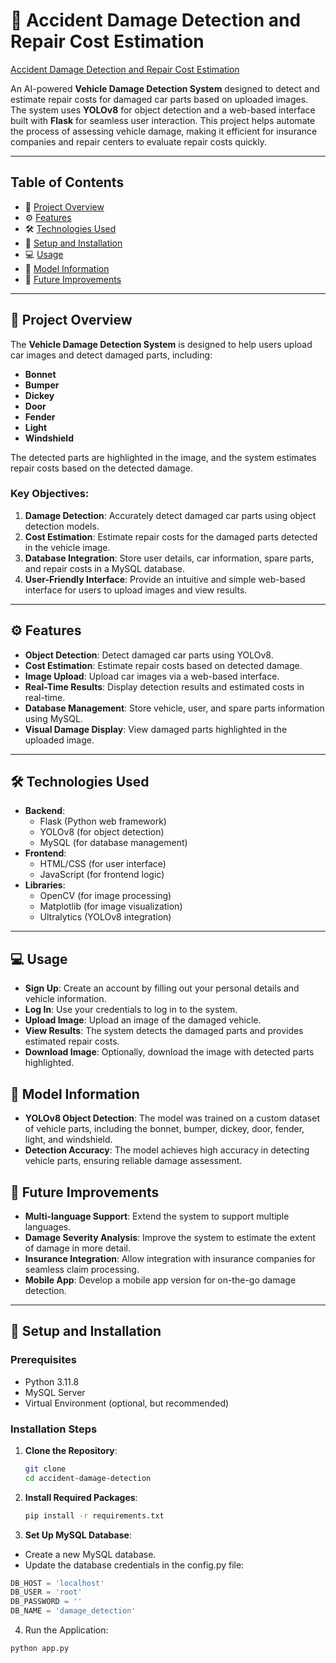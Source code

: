 # 🤖 Accident Damage Detection and Repair Cost Estimation

[Accident Damage Detection and Repair Cost Estimation](https://github.com/user-attachments/assets/5b6b8a1d-cb9c-4b57-87a5-dc80ceeb955e)

An AI-powered **Vehicle Damage Detection System** designed to detect and estimate repair costs for damaged car parts based on uploaded images. The system uses **YOLOv8** for object detection and a web-based interface built with **Flask** for seamless user interaction. This project helps automate the process of assessing vehicle damage, making it efficient for insurance companies and repair centers to evaluate repair costs quickly.

---

## Table of Contents

- 🚗 [Project Overview](#project-overview)
- ⚙️ [Features](#features)
- 🛠️ [Technologies Used](#technologies-used)
- 📝 [Setup and Installation](#setup-and-installation)
- 💻 [Usage](#usage)
- 🤖 [Model Information](#model-information)
- 🚀 [Future Improvements](#future-improvements)
---

## 🚗 Project Overview

The **Vehicle Damage Detection System** is designed to help users upload car images and detect damaged parts, including:
- **Bonnet**
- **Bumper**
- **Dickey**
- **Door**
- **Fender**
- **Light**
- **Windshield**

The detected parts are highlighted in the image, and the system estimates repair costs based on the detected damage.

### Key Objectives:
1. **Damage Detection**: Accurately detect damaged car parts using object detection models.
2. **Cost Estimation**: Estimate repair costs for the damaged parts detected in the vehicle image.
3. **Database Integration**: Store user details, car information, spare parts, and repair costs in a MySQL database.
4. **User-Friendly Interface**: Provide an intuitive and simple web-based interface for users to upload images and view results.

---

## ⚙️ Features

- **Object Detection**: Detect damaged car parts using YOLOv8.
- **Cost Estimation**: Estimate repair costs based on detected damage.
- **Image Upload**: Upload car images via a web-based interface.
- **Real-Time Results**: Display detection results and estimated costs in real-time.
- **Database Management**: Store vehicle, user, and spare parts information using MySQL.
- **Visual Damage Display**: View damaged parts highlighted in the uploaded image.

---

## 🛠️ Technologies Used

- **Backend**: 
  - Flask (Python web framework)
  - YOLOv8 (for object detection)
  - MySQL (for database management)
- **Frontend**: 
  - HTML/CSS (for user interface)
  - JavaScript (for frontend logic)
- **Libraries**: 
  - OpenCV (for image processing)
  - Matplotlib (for image visualization)
  - Ultralytics (YOLOv8 integration)

---
## 💻 Usage
- **Sign Up**: Create an account by filling out your personal details and vehicle information.
- **Log In**: Use your credentials to log in to the system.
- **Upload Image**: Upload an image of the damaged vehicle.
- **View Results**: The system detects the damaged parts and provides estimated repair costs.
- **Download Image**: Optionally, download the image with detected parts highlighted.

## 🤖 Model Information
- **YOLOv8 Object Detection**: The model was trained on a custom dataset of vehicle parts, including the bonnet, bumper, dickey, door, fender, light, and windshield.
- **Detection Accuracy**: The model achieves high accuracy in detecting vehicle parts, ensuring reliable damage assessment.

## 🚀 Future Improvements
- **Multi-language Support**: Extend the system to support multiple languages.
- **Damage Severity Analysis**: Improve the system to estimate the extent of damage in more detail.
- **Insurance Integration**: Allow integration with insurance companies for seamless claim processing.
- **Mobile App**: Develop a mobile app version for on-the-go damage detection.

---

## 📝 Setup and Installation

### Prerequisites
- Python 3.11.8
- MySQL Server
- Virtual Environment (optional, but recommended)
  
### Installation Steps

1. **Clone the Repository**:
   ```bash
   git clone 
   cd accident-damage-detection
   ```

2. **Install Required Packages**:
   ```bash
   pip install -r requirements.txt
   ```

3. **Set Up MySQL Database**:
 - Create a new MySQL database.
 - Update the database credentials in the config.py file:
  ```python
  DB_HOST = 'localhost'
  DB_USER = 'root'
  DB_PASSWORD = ''
  DB_NAME = 'damage_detection'
  ```
4. Run the Application:
  ```bash
  python app.py
  ```
